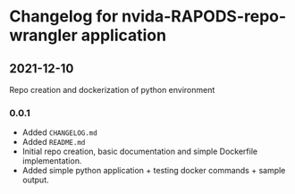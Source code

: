 # Changelog for nvida-RAPODS-repo-wrangler application

## 2021-12-10

Repo creation and dockerization of python environment

### 0.0.1

* Added `CHANGELOG.md`
* Added `README.md`
* Initial repo creation, basic documentation and simple Dockerfile implementation.
* Added simple python application + testing docker commands + sample output.
